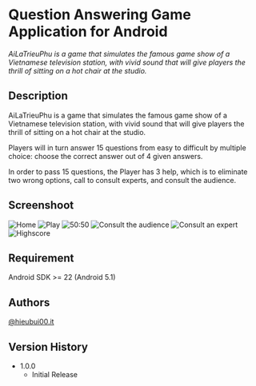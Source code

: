 # Question Answering Game Application for Android

_AiLaTrieuPhu is a game that simulates the famous game show of a Vietnamese television station, with vivid sound that will give players the thrill of sitting on a hot chair at the studio._

## Description

AiLaTrieuPhu is a game that simulates the famous game show of a Vietnamese television station, with vivid sound that will give players the thrill of sitting on a hot chair at the studio.

Players will in turn answer 15 questions from easy to difficult by multiple choice: choose the correct answer out of 4 given answers.

In order to pass 15 questions, the Player has 3 help, which is to eliminate two wrong options, call to consult experts, and consult the audience.

## Screenshoot

![Home](screenshoot/home.jpg)
![Play](screenshoot/play.jpg)
![50:50](screenshoot/50_50.jpg)
![Consult the audience](screenshoot/consult_the_audience.jpg)
![Consult an expert](screenshoot/consult_an_expert.jpg)
![Highscore](screenshoot/highscore.jpg)

## Requirement

Android SDK >= 22 (Android 5.1)

## Authors

[@hieubui00.it](https://github.com/hieubui00)

## Version History

- 1.0.0
  - Initial Release
